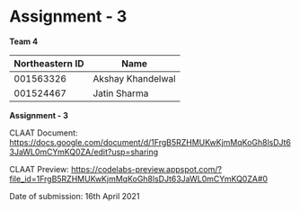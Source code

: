 # Assignment - 3


**Team 4**

| Northeastern ID | Name
| --- | --- 
|001563326 | Akshay Khandelwal
|001524467 | Jatin Sharma 


**Assignment - 3**

CLAAT Document: https://docs.google.com/document/d/1FrgB5RZHMUKwKjmMqKoGh8lsDJt63JaWL0mCYmKQ0ZA/edit?usp=sharing

CLAAT Preview: https://codelabs-preview.appspot.com/?file_id=1FrgB5RZHMUKwKjmMqKoGh8lsDJt63JaWL0mCYmKQ0ZA#0

Date of submission: 16th April 2021





